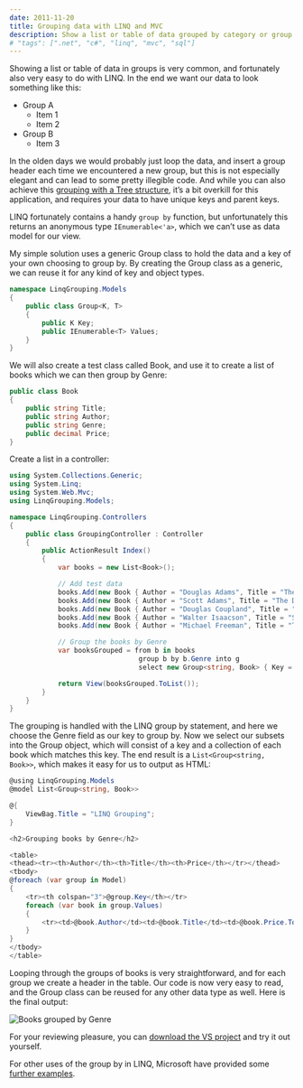 ```yaml
---
date: 2011-11-20
title: Grouping data with LINQ and MVC
description: Show a list or table of data grouped by category or group header using LINQ with a reusable generic class.
# "tags": [".net", "c#", "linq", "mvc", "sql"]
---
```


Showing a list or table of data in groups is very common, and fortunately also very easy to do with LINQ. In the end we want our data to look something like this:

<!-- more-->

- Group A
  - Item 1
  - Item 2
- Group B
  - Item 3

In the olden days we would probably just loop the data, and insert a group header each time we encountered a new group, but this is not especially elegant and can lead to some pretty illegible code. And while you can also achieve this [grouping with a Tree structure](/blog/mapping-relational-table-data-to-a-tree-structure-in-mvc/ "Mapping relational table data to a tree structure in MVC"), it’s a bit overkill for this application, and requires your data to have unique keys and parent keys.

LINQ fortunately contains a handy `group by` function, but unfortunately this returns an anonymous type `IEnumerable<'a>`, which we can’t use as data model for our view.

My simple solution uses a generic Group class to hold the data and a key of your own choosing to group by. By creating the Group class as a generic, we can reuse it for any kind of key and object types.

```csharp
namespace LinqGrouping.Models
{
    public class Group<K, T>
    {
        public K Key;
        public IEnumerable<T> Values;
    }
}
```

We will also create a test class called Book, and use it to create a list of books which we can then group by Genre:

```csharp
public class Book
{
    public string Title;
    public string Author;
    public string Genre;
    public decimal Price;
}
```

Create a list in a controller:

```csharp
using System.Collections.Generic;
using System.Linq;
using System.Web.Mvc;
using LinqGrouping.Models;

namespace LinqGrouping.Controllers
{
    public class GroupingController : Controller
    {
        public ActionResult Index()
        {
            var books = new List<Book>();

            // Add test data
            books.Add(new Book { Author = "Douglas Adams", Title = "The Hitchhiker's Guide to the Galaxy", Genre = "Fiction", Price = 159.95M });
            books.Add(new Book { Author = "Scott Adams", Title = "The Dilbert Principle", Genre = "Fiction", Price = 23.95M });
            books.Add(new Book { Author = "Douglas Coupland", Title = "Generation X", Genre = "Fiction", Price = 300.00M });
            books.Add(new Book { Author = "Walter Isaacson", Title = "Steve Jobs", Genre = "Biography", Price = 219.25M });
            books.Add(new Book { Author = "Michael Freeman", Title = "The Photographer's Eye", Genre = "Photography", Price = 195.50M });

            // Group the books by Genre
            var booksGrouped = from b in books
                                group b by b.Genre into g
                                select new Group<string, Book> { Key = g.Key, Values = g };

            return View(booksGrouped.ToList());
        }
    }
}
```

The grouping is handled with the LINQ group by statement, and here we choose the Genre field as our key to group by. Now we select our subsets into the Group object, which will consist of a key and a collection of each book which matches this key. The end result is a `List<Group<string, Book>>`, which makes it easy for us to output as HTML:

```csharp
@using LinqGrouping.Models
@model List<Group<string, Book>>

@{
    ViewBag.Title = "LINQ Grouping";
}

<h2>Grouping books by Genre</h2>

<table>
<thead><tr><th>Author</th><th>Title</th><th>Price</th></tr></thead>
<tbody>
@foreach (var group in Model)
{
    <tr><th colspan="3">@group.Key</th></tr>
    foreach (var book in group.Values)
    {
        <tr><td>@book.Author</td><td>@book.Title</td><td>@book.Price.ToString("c")</td></tr>
    }
}
</tbody>
</table>
```

Looping through the groups of books is very straightforward, and for each group we create a header in the table. Our code is now very easy to read, and the Group class can be reused for any other data type as well. Here is the final output:

![Books grouped by Genre](/images/blog/grouping-data-with-linq-and-mvc/Output.png)

For your reviewing pleasure, you can [download the VS project](/files/LinqGrouping.zip) and try it out yourself.

For other uses of the group by in LINQ, Microsoft have provided some [further examples](https://code.msdn.microsoft.com/LINQ-to-DataSets-Grouping-c62703ea).
